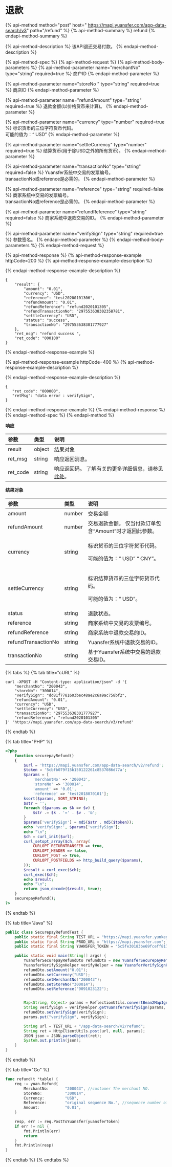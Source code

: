 # 退款

{% api-method method="post" host=" https://mapi.yuansfer.com/app-data-search/v3" path="/refund" %}
{% api-method-summary %}
refund
{% endapi-method-summary %}

{% api-method-description %}
该API退还交易付款。
{% endapi-method-description %}

{% api-method-spec %}
{% api-method-request %}
{% api-method-body-parameters %}
{% api-method-parameter name="merchantNo" type="string" required=true %}
商户ID
{% endapi-method-parameter %}

{% api-method-parameter name="storeNo	" type="string" required=true %}
商店ID
{% endapi-method-parameter %}

{% api-method-parameter name="refundAmount" type="string" required=true %}
退款金额\(以价格货币来计算\)。
{% endapi-method-parameter %}

{% api-method-parameter name="currency" type="number" required=true %}
标识货币的三位字符货币代码。   
可能的值为：“ USD”
{% endapi-method-parameter %}

{% api-method-parameter name="settleCurrency" type="number" required=true %}
结算货币\(用于除USD之外的所有货币\)。
{% endapi-method-parameter %}

{% api-method-parameter name="transactionNo" type="string" required=false %}
Yuansfer系统中交易的发票编号。  
transactionNo或reference是必需的。
{% endapi-method-parameter %}

{% api-method-parameter name="reference" type="string" required=false %}
商家系统中交易的发票编号。   
transactionNo或reference是必需的。
{% endapi-method-parameter %}

{% api-method-parameter name="refundReference" type="string" required=false %}
商家系统中退款交易的ID。
{% endapi-method-parameter %}

{% api-method-parameter name="verifySign" type="string" required=true %}
参数签名。
{% endapi-method-parameter %}
{% endapi-method-body-parameters %}
{% endapi-method-request %}

{% api-method-response %}
{% api-method-response-example httpCode=200 %}
{% api-method-response-example-description %}

{% endapi-method-response-example-description %}

```
{
    "result": {
        "amount": "0.01",
        "currency": "USD",
        "reference": "test20200101306",
        "refundAmount": "0.01",
        "refundReference": "refund2020101305",
        "refundTransactionNo": "297553638302358781",
        "settleCurrency": "USD",
        "status": "success",
        "transactionNo": "297553638301777927"
    },
    "ret_msg": "refund success ",
    "ret_code": "000100"
}
```
{% endapi-method-response-example %}

{% api-method-response-example httpCode=400 %}
{% api-method-response-example-description %}

{% endapi-method-response-example-description %}

```
{
   "ret_code": "000000",
   "retMsg": "data error : verifySign",
}
```
{% endapi-method-response-example %}
{% endapi-method-response %}
{% endapi-method-spec %}
{% endapi-method %}

**响应**

| **参数** | **类型** | **说明** |
| :--- | :--- | :--- |
| result | object | 结果对象 |
| ret\_msg | string | 响应返回消息。 |
| ret\_code | string | 响应返回码。 了解有关的更多详细信息，请参见[此处](../zhu-jie.md#xiang-ying-fan-hui-dai-ma)。 |

**结果对象**

<table>
  <thead>
    <tr>
      <th style="text-align:left"><b>&#x53C2;&#x6570;</b>
      </th>
      <th style="text-align:left"><b>&#x7C7B;&#x578B;</b>
      </th>
      <th style="text-align:left"><b>&#x8BF4;&#x660E;</b>
      </th>
    </tr>
  </thead>
  <tbody>
    <tr>
      <td style="text-align:left">amount</td>
      <td style="text-align:left">number</td>
      <td style="text-align:left">&#x4EA4;&#x6613;&#x91D1;&#x989D;</td>
    </tr>
    <tr>
      <td style="text-align:left">refundAmount</td>
      <td style="text-align:left">number</td>
      <td style="text-align:left">&#x4EA4;&#x6613;&#x9000;&#x6B3E;&#x91D1;&#x989D;&#x3002; &#x4EC5;&#x5F53;&#x4ED8;&#x6B3E;&#x8BA2;&#x5355;&#x5305;&#x542B;&#x201C;Amount&#x201D;&#x65F6;&#x624D;&#x8FD4;&#x56DE;&#x6B64;&#x53C2;&#x6570;&#x3002;</td>
    </tr>
    <tr>
      <td style="text-align:left">currency</td>
      <td style="text-align:left">string</td>
      <td style="text-align:left">
        <p>&#x6807;&#x8BC6;&#x8D27;&#x5E01;&#x7684;&#x4E09;&#x4F4D;&#x5B57;&#x7B26;&#x8D27;&#x5E01;&#x4EE3;&#x7801;&#x3002;</p>
        <p>&#x53EF;&#x80FD;&#x7684;&#x503C;&#x4E3A;&#xFF1A;&#x201C; USD&#x201D; &#x201C;
          CNY&#x201D;&#x3002;</p>
      </td>
    </tr>
    <tr>
      <td style="text-align:left">settleCurrency</td>
      <td style="text-align:left">string</td>
      <td style="text-align:left">
        <p>&#x6807;&#x8BC6;&#x7ED3;&#x7B97;&#x8D27;&#x5E01;&#x7684;&#x4E09;&#x4F4D;&#x5B57;&#x7B26;&#x8D27;&#x5E01;&#x4EE3;&#x7801;&#x3002;</p>
        <p>&#x53EF;&#x80FD;&#x7684;&#x503C;&#x4E3A;&#xFF1A;&#x201C; USD&#x201D;&#x3002;</p>
      </td>
    </tr>
    <tr>
      <td style="text-align:left">status</td>
      <td style="text-align:left">string</td>
      <td style="text-align:left">&#x9000;&#x6B3E;&#x72B6;&#x6001;&#x3002;</td>
    </tr>
    <tr>
      <td style="text-align:left">reference</td>
      <td style="text-align:left">string</td>
      <td style="text-align:left">&#x5546;&#x5BB6;&#x7CFB;&#x7EDF;&#x4E2D;&#x4EA4;&#x6613;&#x7684;&#x53D1;&#x7968;&#x7F16;&#x53F7;&#x3002;</td>
    </tr>
    <tr>
      <td style="text-align:left">refundReference</td>
      <td style="text-align:left">string</td>
      <td style="text-align:left">&#x5546;&#x5BB6;&#x7CFB;&#x7EDF;&#x4E2D;&#x9000;&#x6B3E;&#x4EA4;&#x6613;&#x7684;ID&#x3002;</td>
    </tr>
    <tr>
      <td style="text-align:left">refundTransactionNo</td>
      <td style="text-align:left">string</td>
      <td style="text-align:left">Yuansfer&#x7CFB;&#x7EDF;&#x4E2D;&#x9000;&#x6B3E;&#x4EA4;&#x6613;&#x7684;ID&#x3002;</td>
    </tr>
    <tr>
      <td style="text-align:left">transactionNo</td>
      <td style="text-align:left">string</td>
      <td style="text-align:left">&#x57FA;&#x4E8E;Yuansfer&#x7CFB;&#x7EDF;&#x4E2D;&#x4EA4;&#x6613;&#x7684;&#x9000;&#x6B3E;&#x4EA4;&#x6613;ID&#x3002;</td>
    </tr>
  </tbody>
</table>

{% tabs %}
{% tab title="cURL" %}
```text
curl -XPOST -H "Content-type: application/json" -d '{
    "merchantNo": "200043",
    "storeNo": "300014",
    "verifySign": "dd81f7781603bec48ae2c6a9ac758bf2",
    "refundAmount": "0.01",
    "currency": "USD",
    "settleCurrency": "USD",
    "transactionNo": "297553638301777927",
    "refundReference": "refund2020101305"
}' 'https://mapi.yuansfer.com/app-data-search/v3/refund'
```
{% endtab %}

{% tab title="PHP" %}
```php
<?php
    function securepayRefund()
    {
        $url = 'https://mapi.yuansfer.com/app-data-search/v2/refund';
        $token = '5cbfb079f15b150122261c8537086d77a';
        $params = [
            'merchantNo' => '200043',
            'storeNo' => '300014',
            'amount' => '0.01',
            'reference' => 'test2018070101'];
        ksort($params, SORT_STRING);
        $str = '';
        foreach ($params as $k => $v) {
            $str .= $k . '=' . $v . '&';
        }
        $params['verifySign'] = md5($str . md5($token));
        echo 'verifySign:', $params['verifySign'];
        echo "\n";
        $ch = curl_init($url);
        curl_setopt_array($ch, array(
            CURLOPT_RETURNTRANSFER => true,
            CURLOPT_HEADER => false,
            CURLOPT_POST => true,
            CURLOPT_POSTFIELDS => http_build_query($params),
        ));
        $result = curl_exec($ch);
        curl_exec($ch);
        echo $result;
        echo "\n";
        return json_decode($result, true);
    }
    securepayRefund();
?>
```
{% endtab %}

{% tab title="Java" %}
```java
public class SecurepayRefundTest {
    public static final String TEST_URL = "https://mapi.yuansfer.yunkeguan.com";            //Testing domain
    public static final String PROD_URL = "https://mapi.yuansfer.com";                      //Production domain
    public static final String YUANSFER_TOKEN = "5c5fe30183be69fceff8174358d4b8ae";

    public static void main(String[] args) {
        YuansferSecurepayRefundDto refundDto = new YuansferSecurepayRefundDto();
        YuansferVerifySignHelper verifyHelper = new YuansferVerifySignHelper();
        refundDto.setAmount("0.01");
        refundDto.setCurrency("USD");
        refundDto.setMerchantNo("200043");
        refundDto.setStoreNo("300014");
        refundDto.setReference("9091023122");


        Map<String, Object> params = ReflectionUtils.convertBean2MapIgnoreNullVal(refundDto, new String[]{"serialVersionUID"});
        String verifySign = verifyHelper.getYuansferVerifySign(params, YUANSFER_TOKEN);
        refundDto.setVerifySign(verifySign);
        params.put("verifySign", verifySign);

        String url = TEST_URL + "/app-data-search/v2/refund";
        String ret = HttpClientUtils.post(url, null, params);
        JSON json = JSON.parseObject(ret);
        System.out.println(json);
    }
}
```
{% endtab %}

{% tab title="Go" %}
```go
func refund(t *table) {
    req := yuan.Refund{
        MerchantNo:       "200043", //customer The merchant NO.
        StoreNo:          "300014",
        Currency:         "USD",
        Reference:        "original sequence No.", //sequence number of customer system
        Amount:           "0.01",
    }

    resp, err := req.PostToYuansfer(yuansferToken)
    if err != nil {
        fmt.Println(err)
        return
    }
    fmt.Println(resp)
}
```
{% endtab %}
{% endtabs %}

